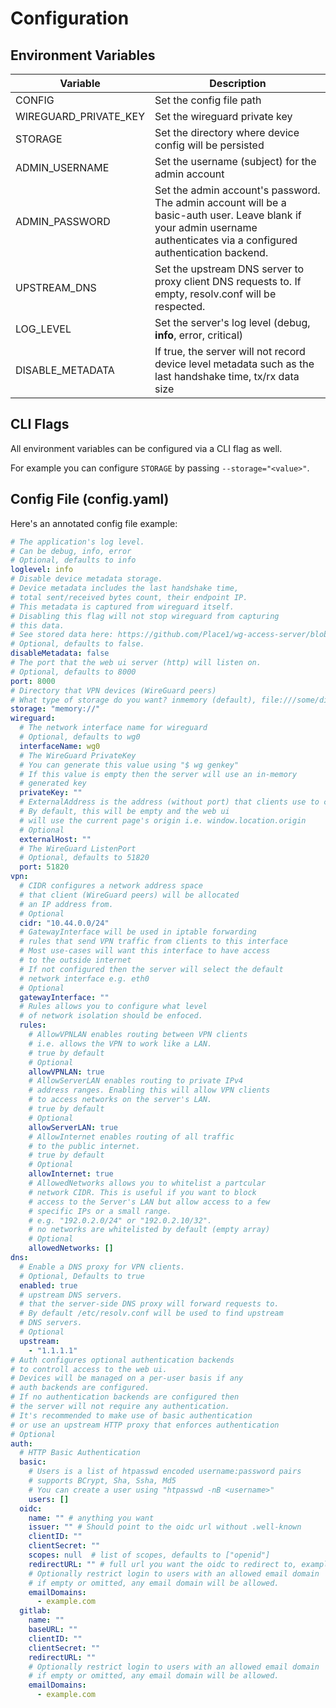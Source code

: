 # Configuration

## Environment Variables

| Variable              | Description |
|-----------------------|-------------|
| CONFIG                | Set the config file path |
| WIREGUARD_PRIVATE_KEY | Set the wireguard private key |
| STORAGE               | Set the directory where device config will be persisted |
| ADMIN_USERNAME        | Set the username (subject) for the admin account |
| ADMIN_PASSWORD        | Set the admin account's password. The admin account will be a basic-auth user. Leave blank if your admin username authenticates via a configured authentication backend. |
| UPSTREAM_DNS          | Set the upstream DNS server to proxy client DNS requests to. If empty, resolv.conf will be respected. |
| LOG_LEVEL             | Set the server's log level (debug, **info**, error, critical) |
| DISABLE_METADATA      | If true, the server will not record device level metadata such as the last handshake time, tx/rx data size |

## CLI Flags

All environment variables can be configured via a
CLI flag as well.

For example you can configure `STORAGE` by passing `--storage="<value>"`.

## Config File (config.yaml)

Here's an annotated config file example:

```yaml
# The application's log level.
# Can be debug, info, error
# Optional, defaults to info
loglevel: info
# Disable device metadata storage.
# Device metadata includes the last handshake time,
# total sent/received bytes count, their endpoint IP.
# This metadata is captured from wireguard itself.
# Disabling this flag will not stop wireguard from capturing
# this data.
# See stored data here: https://github.com/Place1/wg-access-server/blob/master/internal/storage/contracts.go#L14
# Optional, defaults to false.
disableMetadata: false
# The port that the web ui server (http) will listen on.
# Optional, defaults to 8000
port: 8000
# Directory that VPN devices (WireGuard peers)
# What type of storage do you want? inmemory (default), file:///some/directory, or postgresql, mysql, sqlite3
storage: "memory://"
wireguard:
  # The network interface name for wireguard
  # Optional, defaults to wg0
  interfaceName: wg0
  # The WireGuard PrivateKey
  # You can generate this value using "$ wg genkey"
  # If this value is empty then the server will use an in-memory
  # generated key
  privateKey: ""
  # ExternalAddress is the address (without port) that clients use to connect to the wireguard interface
  # By default, this will be empty and the web ui
  # will use the current page's origin i.e. window.location.origin
  # Optional
  externalHost: ""
  # The WireGuard ListenPort
  # Optional, defaults to 51820
  port: 51820
vpn:
  # CIDR configures a network address space
  # that client (WireGuard peers) will be allocated
  # an IP address from.
  # Optional
  cidr: "10.44.0.0/24"
  # GatewayInterface will be used in iptable forwarding
  # rules that send VPN traffic from clients to this interface
  # Most use-cases will want this interface to have access
  # to the outside internet
  # If not configured then the server will select the default
  # network interface e.g. eth0
  # Optional
  gatewayInterface: ""
  # Rules allows you to configure what level
  # of network isolation should be enfoced.
  rules:
    # AllowVPNLAN enables routing between VPN clients
    # i.e. allows the VPN to work like a LAN.
    # true by default
    # Optional
    allowVPNLAN: true
    # AllowServerLAN enables routing to private IPv4
    # address ranges. Enabling this will allow VPN clients
    # to access networks on the server's LAN.
    # true by default
    # Optional
    allowServerLAN: true
    # AllowInternet enables routing of all traffic
    # to the public internet.
    # true by default
    # Optional
    allowInternet: true
    # AllowedNetworks allows you to whitelist a partcular
    # network CIDR. This is useful if you want to block
    # access to the Server's LAN but allow access to a few
    # specific IPs or a small range.
    # e.g. "192.0.2.0/24" or "192.0.2.10/32".
    # no networks are whitelisted by default (empty array)
    # Optional
    allowedNetworks: []
dns:
  # Enable a DNS proxy for VPN clients.
  # Optional, Defaults to true
  enabled: true
  # upstream DNS servers.
  # that the server-side DNS proxy will forward requests to.
  # By default /etc/resolv.conf will be used to find upstream
  # DNS servers.
  # Optional
  upstream:
    - "1.1.1.1"
# Auth configures optional authentication backends
# to controll access to the web ui.
# Devices will be managed on a per-user basis if any
# auth backends are configured.
# If no authentication backends are configured then
# the server will not require any authentication.
# It's recommended to make use of basic authentication
# or use an upstream HTTP proxy that enforces authentication
# Optional
auth:
  # HTTP Basic Authentication
  basic:
    # Users is a list of htpasswd encoded username:password pairs
    # supports BCrypt, Sha, Ssha, Md5
    # You can create a user using "htpasswd -nB <username>"
    users: []
  oidc:
    name: "" # anything you want
    issuer: "" # Should point to the oidc url without .well-known
    clientID: ""
    clientSecret: ""
    scopes: null  # list of scopes, defaults to ["openid"]
    redirectURL: "" # full url you want the oidc to redirect to, example: https://vpn-admin.example.com/finish-signin
    # Optionally restrict login to users with an allowed email domain
    # if empty or omitted, any email domain will be allowed.
    emailDomains:
      - example.com
  gitlab:
    name: ""
    baseURL: ""
    clientID: ""
    clientSecret: ""
    redirectURL: ""
    # Optionally restrict login to users with an allowed email domain
    # if empty or omitted, any email domain will be allowed.
    emailDomains:
      - example.com
```
